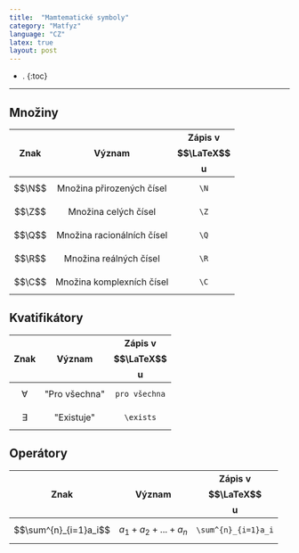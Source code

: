 ```yaml
---
title:  "Mamtematické symboly"
category: "Matfyz"
language: "CZ"
latex: true
layout: post
---
```


- .
{:toc}
---

## Množiny

| Znak 		| Význam 						| Zápis v $$\LaTeX$$u 	|
|:---------:|:-----------------------------:|:---------------------:|
| $$\N$$	| Množina přirozených čísel		| `\N`					|
| $$\Z$$	| Množina celých čísel			| `\Z`					|
| $$\Q$$	| Množina racionálních čísel	| `\Q`					|
| $$\R$$	| Množina reálných čísel		| `\R`					|
| $$\C$$	| Množina komplexních čísel		| `\C`					|

## Kvatifikátory

| Znak      	| Význam                        | Zápis v $$\LaTeX$$u   |
|:-------------:|:-----------------------------:|:---------------------:|
| $$\forall$$	| "Pro všechna"					| `pro všechna`			|
| $$\exists$$	| "Existuje"					| `\exists`				|

## Operátory

| Znak      			| Význam                        | Zápis v $$\LaTeX$$u   |
|:---------------------:|:-----------------------------:|:---------------------:|
| $$\sum^{n}_{i=1}a_i$$	| $$a_1 + a_2 + ... + a_n$$		| `\sum^{n}_{i=1}a_i`	|
